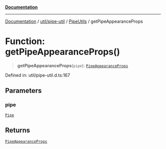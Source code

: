 [**Documentation**](../../../../../index.md)

***

[Documentation](../../../../../index.md) / [util/pipe-util](../../../index.md) / [PipeUtils](../index.md) / getPipeAppearanceProps

# Function: getPipeAppearanceProps()

> **getPipeAppearanceProps**(`pipe`): [`PipeAppearanceProps`](../interfaces/PipeAppearanceProps.md)

Defined in: util/pipe-util.d.ts:167

## Parameters

### pipe

[`Pipe`](../interfaces/Pipe.md)

## Returns

[`PipeAppearanceProps`](../interfaces/PipeAppearanceProps.md)
